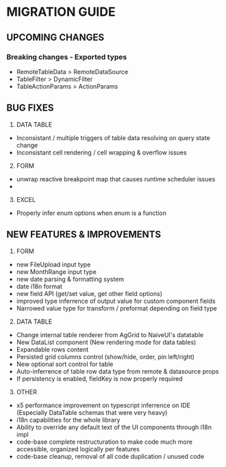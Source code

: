 # MIGRATION GUIDE

## UPCOMING CHANGES

### Breaking changes - Exported types

- RemoteTableData > RemoteDataSource
- TableFilter > DynamicFilter
- TableActionParams > ActionParams

## BUG FIXES

1. DATA TABLE

- Inconsistant / multiple triggers of table data resolving on query state change
- Inconsistant cell rendering / cell wrapping & overflow issues


2. FORM

- unwrap reactive breakpoint map that causes runtime scheduler issues
- 

3. EXCEL 

- Properly infer enum options when enum is a function


## NEW FEATURES & IMPROVEMENTS

1. FORM

- new FileUpload input type
- new MonthRange input type
- new date parsing & formatting system
- date i18n format
- new field API (get/set value, get other field options)
- improved type inferrence of output value for custom component fields
- Narrowed value type for transform / preformat depending on field type

2. DATA TABLE

- Change internal table renderer from AgGrid to NaiveUI's datatable
- New DataList component (New rendering mode for data tables)
- Expandable rows content
- Persisted grid columns control (show/hide, order, pin left/right)
- New optional sort control for table
- Auto-inferrence of table row data type from remote & datasource props
- If persistency is enabled, fieldKey is now properly required


3. OTHER

- x5 performance improvement on typescript inferrence on IDE (Especially DataTable schemas that were very heavy)
- i18n capabilities for the whole library
- Ability to override any default text of the UI components through i18n impl
- code-base complete restructuration to make code much more accessible, organized logically per features
- code-base cleanup, removal of all code duplication / unused code
